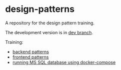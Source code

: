 # design-patterns
A repository for the design pattern training.

The development version is in [dev branch](https://github.com/scrubele/design-patterns/tree/dev).

Training:
- [backend patterns](https://github.com/scrubele/design-patterns/tree/backend-part)
- [frontend patterns](https://github.com/scrubele/design-patterns/tree/frontend-part)
- [running MS SQL database using docker-compose](https://github.com/scrubele/design-patterns/tree/database-part)
